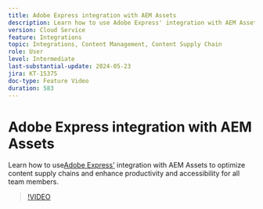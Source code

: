 ```yaml
---
title: Adobe Express integration with AEM Assets
description: Learn how to use Adobe Express' integration with AEM Assets to optimize content supply chains, enhancing productivity and accessibility for all team members.
version: Cloud Service
feature: Integrations
topic: Integrations, Content Management, Content Supply Chain
role: User
level: Intermediate
last-substantial-update: 2024-05-23
jira: KT-15375
doc-type: Feature Video
duration: 583
---
```

# Adobe Express integration with AEM Assets

Learn how to use[Adobe Express'](https://www.adobe.com/express/) integration with AEM Assets to optimize content supply chains and enhance productivity and accessibility for all team members.

>[!VIDEO](https://video.tv.adobe.com/v/3425193/?learn=on)
